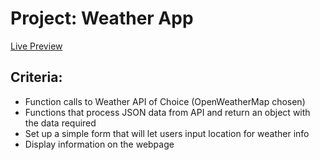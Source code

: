 # Project: Weather App

[Live Preview](https://jincrypt.github.io/TOP-Weather-App/)

## Criteria:
* Function calls to Weather API of Choice (OpenWeatherMap chosen)
* Functions that process JSON data from API and return an object with the data required
* Set up a simple form that will let users input location for weather info
* Display information on the webpage

